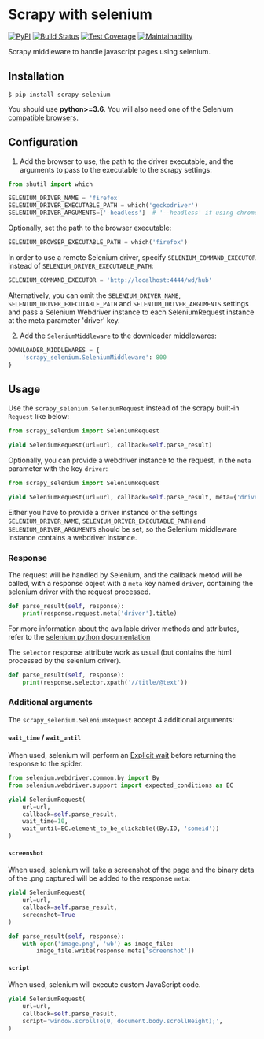 # Scrapy with selenium
[![PyPI](https://img.shields.io/pypi/v/scrapy-selenium.svg)](https://pypi.python.org/pypi/scrapy-selenium) [![Build Status](https://travis-ci.org/clemfromspace/scrapy-selenium.svg?branch=master)](https://travis-ci.org/clemfromspace/scrapy-selenium) [![Test Coverage](https://api.codeclimate.com/v1/badges/5c737098dc38a835ff96/test_coverage)](https://codeclimate.com/github/clemfromspace/scrapy-selenium/test_coverage) [![Maintainability](https://api.codeclimate.com/v1/badges/5c737098dc38a835ff96/maintainability)](https://codeclimate.com/github/clemfromspace/scrapy-selenium/maintainability)

Scrapy middleware to handle javascript pages using selenium.

## Installation
```
$ pip install scrapy-selenium
```
You should use **python>=3.6**. 
You will also need one of the Selenium [compatible browsers](http://www.seleniumhq.org/about/platforms.jsp).

## Configuration
1. Add the browser to use, the path to the driver executable, and the arguments to pass to the executable to the scrapy settings:
```python
from shutil import which

SELENIUM_DRIVER_NAME = 'firefox'
SELENIUM_DRIVER_EXECUTABLE_PATH = which('geckodriver')
SELENIUM_DRIVER_ARGUMENTS=['-headless']  # '--headless' if using chrome instead of firefox
```

Optionally, set the path to the browser executable:
```python
SELENIUM_BROWSER_EXECUTABLE_PATH = which('firefox')
```

In order to use a remote Selenium driver, specify `SELENIUM_COMMAND_EXECUTOR` instead of `SELENIUM_DRIVER_EXECUTABLE_PATH`:
```python
SELENIUM_COMMAND_EXECUTOR = 'http://localhost:4444/wd/hub'
```
Alternatively, you can omit the `SELENIUM_DRIVER_NAME`, `SELENIUM_DRIVER_EXECUTABLE_PATH` and `SELENIUM_DRIVER_ARGUMENTS` settings and pass a Selenium Webdriver instance to each SeleniumRequest instance at the meta parameter 'driver' key.

2. Add the `SeleniumMiddleware` to the downloader middlewares:
```python
DOWNLOADER_MIDDLEWARES = {
    'scrapy_selenium.SeleniumMiddleware': 800
}
```
## Usage
Use the `scrapy_selenium.SeleniumRequest` instead of the scrapy built-in `Request` like below:
```python
from scrapy_selenium import SeleniumRequest

yield SeleniumRequest(url=url, callback=self.parse_result)
```
Optionally, you can provide a webdriver instance to the request, in the `meta` parameter with the key `driver`:
```python
from scrapy_selenium import SeleniumRequest

yield SeleniumRequest(url=url, callback=self.parse_result, meta={'driver': driver})
```
Either you have to provide a driver instance or the settings `SELENIUM_DRIVER_NAME`, `SELENIUM_DRIVER_EXECUTABLE_PATH` and `SELENIUM_DRIVER_ARGUMENTS` should be set, so the Selenium middleware instance contains a webdriver instance.
### Response
The request will be handled by Selenium, and the callback metod will be called, with a response object with a `meta` key named `driver`, containing the selenium driver with the request processed.
```python
def parse_result(self, response):
    print(response.request.meta['driver'].title)
```
For more information about the available driver methods and attributes, refer to the [selenium python documentation](http://selenium-python.readthedocs.io/api.html#module-selenium.webdriver.remote.webdriver)

The `selector` response attribute work as usual (but contains the html processed by the selenium driver).
```python
def parse_result(self, response):
    print(response.selector.xpath('//title/@text'))
```

### Additional arguments
The `scrapy_selenium.SeleniumRequest` accept 4 additional arguments:

#### `wait_time` / `wait_until`

When used, selenium will perform an [Explicit wait](http://selenium-python.readthedocs.io/waits.html#explicit-waits) before returning the response to the spider.
```python
from selenium.webdriver.common.by import By
from selenium.webdriver.support import expected_conditions as EC

yield SeleniumRequest(
    url=url,
    callback=self.parse_result,
    wait_time=10,
    wait_until=EC.element_to_be_clickable((By.ID, 'someid'))
)
```

#### `screenshot`
When used, selenium will take a screenshot of the page and the binary data of the .png captured will be added to the response `meta`:
```python
yield SeleniumRequest(
    url=url,
    callback=self.parse_result,
    screenshot=True
)
```
```python
def parse_result(self, response):
    with open('image.png', 'wb') as image_file:
        image_file.write(response.meta['screenshot'])
```

#### `script`
When used, selenium will execute custom JavaScript code.
```python
yield SeleniumRequest(
    url=url,
    callback=self.parse_result,
    script='window.scrollTo(0, document.body.scrollHeight);',
)
```
